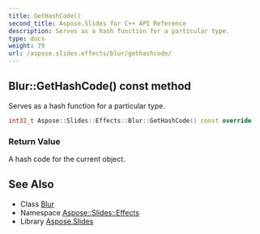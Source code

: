 ```yaml
---
title: GetHashCode()
second_title: Aspose.Slides for C++ API Reference
description: Serves as a hash function for a particular type.
type: docs
weight: 79
url: /aspose.slides.effects/blur/gethashcode/
---
```

## Blur::GetHashCode() const method


Serves as a hash function for a particular type.

```cpp
int32_t Aspose::Slides::Effects::Blur::GetHashCode() const override
```


### Return Value

A hash code for the current object.

## See Also

* Class [Blur](../)
* Namespace [Aspose::Slides::Effects](../../)
* Library [Aspose.Slides](../../../)